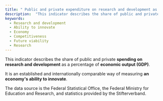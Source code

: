 ```yaml
---
title: " Public and private expenditure on research and development as a percentage of GDP "
description:  "This indicator describes the share of public and private spending on research and development as a percentage of economic output (GDP)."
keywords:
  - Research and development
  - Ability to innovate
  - Economy
  - Competitiveness
  - Future viability
  - Research
---
```


<!-- Prologue start -->

This indicator describes the share of public and private **spending on research and development** as a percentage of **economic output (GDP)**.

It is an established and internationally comparable way of measuring **an economy's ability to innovate**. 

The data source is the Federal Statistical Office, the Federal Ministry for Education and Research, and statistics provided by the Stifterverband.


<!-- Prologue end -->

<!--ChartList-->
 
